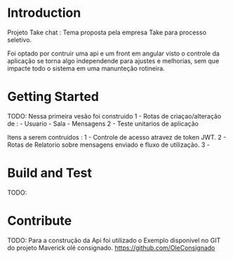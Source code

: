 # Introduction 
Projeto Take chat :
	Tema proposta pela empresa Take para processo seletivo.

Foi optado por contruir uma api e um front em angular visto  o controle da aplicação se torna algo independende para ajustes e melhorias, sem que impacte todo o sistema em uma manunteção rotineira. 

# Getting Started
TODO: Nessa primeira vesão foi construido
 1 - Rotas de criaçao/alteração de :
	- Usuario
	- Sala 
	- Mensagens
 2 - Teste unitarios de aplicação 

Itens a serem contruidos :
  1 - Controle de acesso atravez de token JWT.
  2 - Rotas de Relatorio sobre mensagens enviado e fluxo de utilização.
  3 - 

# Build and Test
TODO:  

# Contribute
TODO: Para a construção da Api foi utilizado o Exemplo disponivel no GIT do projeto Maverick olé consignado.
	https://github.com/OleConsignado

#
